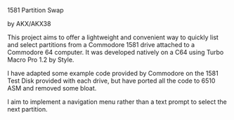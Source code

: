 
1581 Partition Swap

by AKX/AKX38


This project aims to offer a lightweight and convenient way to quickly list and select partitions from a Commodore 1581 drive attached to a Commodore 64 computer. It was developed natively on a C64 using Turbo Macro Pro 1.2 by Style.

I have adapted some example code provided by Commodore on the 1581 Test Disk provided with each drive, but have ported all the code to 6510 ASM and removed some bloat.

I aim to implement a navigation menu rather than a text prompt to select the next partition.
